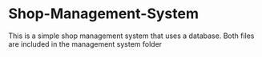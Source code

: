 # Shop-Management-System
This is a simple shop management system that uses a database.
Both files are included in the management system folder
